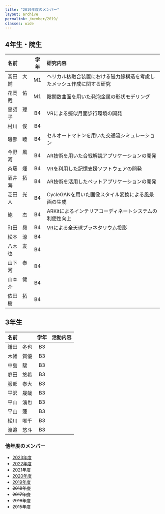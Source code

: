 ```yaml
---
title: "2019年度のメンバー"
layout: archive
permalink: /member/2019/
classes: wide
---
```


## 4年生・院生

| 名前       | 学年  | 研究内容                                                               |
| :--------- | :---: | :--------------------------------------------------------------------- |
| 髙田　大輔 |  M1   | ヘリカル核融合装置における磁力線構造を考慮したメッシュ作成に関する研究 |
| 花岡　佑哉 |  M1   | 陰関数曲面を用いた発泡金属の形状モデリング                             |
| 黒須　理子 |  B4   | VRによる擬似月面歩行環境の開発                                         |
| 村川　俊   |  B4   |                                                                        |
| 磯部　睦   |  B4   | セルオートマトンを用いた交通流シミュレーション                         |
| 今野　風河 |  B4   | AR技術を用いた合戦解説アプリケーションの開発                           |
| 斉藤　煇   |  B4   | VRを利用した記憶支援ソフトウェアの開発                                 |
| 酒井　拓海 |  B4   | AR技術を活用したペットアプリケーションの開発                           |
| 芝田　光人 |  B4   | CycleGANを用いた画像スタイル変換による風景画の生成                     |
| 鮑　　杰   |  B4   | ARKitによるインテリアコーディネートシステムの利便性向上                |
| 町田　昴   |  B4   | VRによる全天球プラネタリウム投影                                       |
| 松本　涼   |  B4   |                                                                        |
| 八木　友也 |  B4   |                                                                        |
| 山下　泰河 |  B4   |                                                                        |
| 山本　健介 |  B4   |                                                                        |
| 依田　拓樹 |  B4   |                                                                        |


## 3年生

| 名前       | 学年  | 活動内容 |
| :--------- | :---: | :------- |
| 鎌田　冬也 |  B3   |          |
| 木幡　賀優 |  B3   |          |
| 中島　駿   |  B3   |          |
| 庭田　悠希 |  B3   |          |
| 服部　泰大 |  B3   |          |
| 平沢　晟哉 |  B3   |          |
| 平山　湧也 |  B3   |          |
| 平山　蓮   |  B3   |          |
| 松川　唯千 |  B3   |          |
| 渡邉　悠斗 |  B3   |          |

### 他年度のメンバー
- [2023年度](/member/2023/)
- [2022年度](/member/2022/)
- [2021年度](/member/2021/)
- [2020年度](/member/2020/)
- [2019年度](/member/2019/)
- ~~2018年度~~
- ~~2017年度~~
- ~~2016年度~~
- ~~2015年度~~